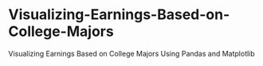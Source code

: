 # Visualizing-Earnings-Based-on-College-Majors
Visualizing Earnings Based on College Majors Using Pandas and Matplotlib
